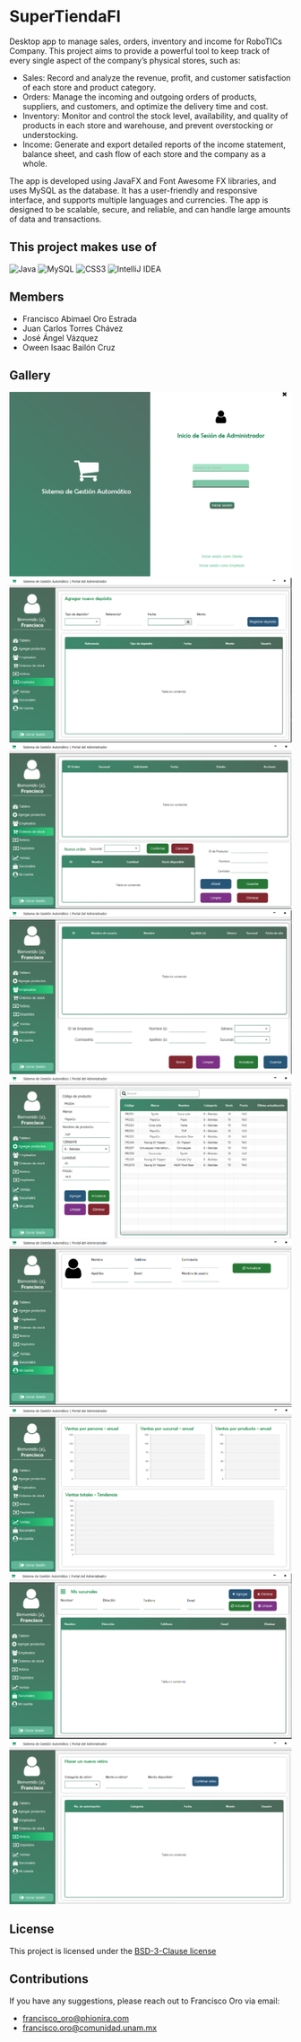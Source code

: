 # SuperTiendaFI
Desktop app to manage sales, orders, inventory and income for RoboTICs Company. This project aims to provide a powerful tool to keep track of every single aspect of the company’s physical stores, such as:

- Sales: Record and analyze the revenue, profit, and customer satisfaction of each store and product category.
- Orders: Manage the incoming and outgoing orders of products, suppliers, and customers, and optimize the delivery time and cost.
- Inventory: Monitor and control the stock level, availability, and quality of products in each store and warehouse, and prevent overstocking or understocking.
- Income: Generate and export detailed reports of the income statement, balance sheet, and cash flow of each store and the company as a whole.

The app is developed using JavaFX and Font Awesome FX libraries, and uses MySQL as the database. It has a user-friendly and responsive interface, and supports multiple languages and currencies. The app is designed to be scalable, secure, and reliable, and can handle large amounts of data and transactions.

## This project makes use of
![Java](https://img.shields.io/badge/java-%23ED8B00.svg?style=for-the-badge&logo=openjdk&logoColor=white)
![MySQL](https://img.shields.io/badge/mysql-%2300f.svg?style=for-the-badge&logo=mysql&logoColor=white)
![CSS3](https://img.shields.io/badge/css3-%231572B6.svg?style=for-the-badge&logo=css3&logoColor=white)
![IntelliJ IDEA](https://img.shields.io/badge/IntelliJIDEA-000000.svg?style=for-the-badge&logo=intellij-idea&logoColor=white)

## Members
- Francisco Abimael Oro Estrada
- Juan Carlos Torres Chávez
- José Ángel Vázquez
- Oween Isaac Bailón Cruz

## Gallery
![login](assets/login_form.png)
![deposit](assets/deposit_dashboard.png)
![orders](assets/orders_dashboard.png)
![employees](assets/employees_dashboard.png)
![products](assets/products_dashboard.png)
![profile](assets/profile_dashboard.png)
![sales](assets/sales_dashboard.png)
![stores](assets/stores_dashboard.png)
![withdrawal](assets/withdrawal_dashboard.png)
## License
This project is licensed under the [BSD-3-Clause license](https://github.com/francisco-oro/SuperTiendaFI/blob/main/LICENSE)

## Contributions 
If you have any suggestions, please reach out to Francisco Oro via email: 
- francisco_oro@phionira.com 
- francisco.oro@comunidad.unam.mx